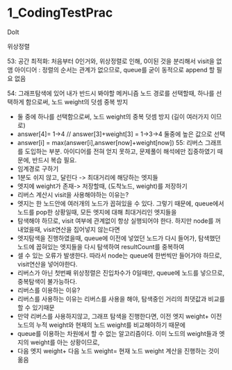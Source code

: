 # 1_CodingTestPrac
DoIt

위상정렬

53: 
공간 최적화: 처음부터 0인거와, 위상정렬로 인해, 0이된 것을 분리해서 visit을 없앰
아이디어 : 정렬의 순서는 관계가 없으므로, queue를 굳이 동적으로 append 할 필요 없음

54: 그래프탐색에 있어 내가 반드시 봐야할 메커니즘 노드 경로를 선택할때, 하나를 선택하게 함으로써, 노드 weight의 덧셈 중복 방지
- 둘 중에 하나를 선택함으로써, 노드 weight의 중복 덧셈 방지 (길이 여러가지 이므로)
- answer[4]= 1->4 // answer[3]+weight[3] = 1->3->4 둘중에 높은 값으로 선택
- answer[i] = max(answer[i],answer[now]+weight[now])
55: 리버스 그래프를 도입하는 부분. 아이디어를 전혀 얻지 못하고, 문제풀이 해석에만 집중하였기 때문에, 반드시 복습 필요.
- 임계경로 구하기
- 1분도 쉬지 않고, 달린다 -> 최대거리에 해당하는 엣지들 
- 엣지에 weight가 존재-> 저장할때, (도착노드, weight)를 저장하기
- 리버스 계산시 visit을 사용해야하는 이유는?
- 엣지는 한 노드안에 여러개의 노드가 꼽혀있을 수 있다. 그렇기 때문에, queue에서 노드를 pop한 상황일때, 모든 엣지에 대해 최대거리인 엣지들을
- 탐색해야 하므로, visit 여부에 관계없이 항상 실행되어야 한다. 하지만 node를 꺼내었을때, visit연산을 집어넣지 않는다면
- 엣지탐색을 진행하였을때, queue에 이전에 넣었던 노드가 다시 들어가, 탐색했던 노드에 꼽혀있는 엣지들을 다시 탐색하여 resultCount를 중복하여
- 셀 수 있는 오류가 발생한다. 따라서 node는 queue에 한번씩만 들어가야 하므로, visit연산을 넣어야한다.
- 리버스가 아닌 첫번째 위상정렬은 진입차수가 0일때만, queue에 노드를 넣으므로, 중복탐색이 불가능하다.
- 리버스를 이용하는 이유?
- 리버스를 사용하는 이유는 리버스를 사용을 해야, 탐색중인 거리의 최댓값과 비교를 할 수 있기때문
- 만약 리버스를 사용하지않고, 그래프 탐색을 진행한다면, 이전 엣지 weight+ 이전 노드의 누적 weight와 현재의 노드 weight를 비교해야하기 때문에
- queue를 이용하는 차원에서 할 수 없는 알고리즘이다. 이미 노드의 weight들과 엣지의 weight를 아는 상황이므로,
- 다음 엣지 weight+ 다음 노드 weight= 현재 노드 weight 계산을 진행하는 것이 옮음

